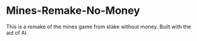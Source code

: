# Mines-Remake-No-Money
This is a remake of the mines game from stake without money. Built with the aid of AI.
